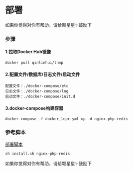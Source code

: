 部署
====

如果你觉得对你有帮助，请给颗星星✨鼓励下

### 步骤
#### 1.拉取Docker Hub镜像
```
docker pull qinlinhui/lnmp
```

#### 2.配置文件/数据库/日志文件/启动文件
```
配置文件：./docker-compose/etc
日志文件：./docker-compose/log
启动文件：./docker-compose/init.d
```

#### 3.docker-compose构建容器
```
docker-compose -f docker_lnpr.yml up -d nginx-php-redis
```

### 参考脚本
[部署脚本](./install.sh)

```
sh install.sh nginx-php-redis
```

如果你觉得对你有帮助，请给颗星星✨鼓励下
